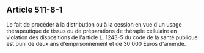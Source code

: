 Article 511-8-1
----
Le fait de procéder à la distribution ou à la cession en vue d'un usage
thérapeutique de tissus ou de préparations de thérapie cellulaire en violation
des dispositions de l'article L. 1243-5 du code de la santé publique est puni de
deux ans d'emprisonnement et de 30 000 Euros d'amende.
